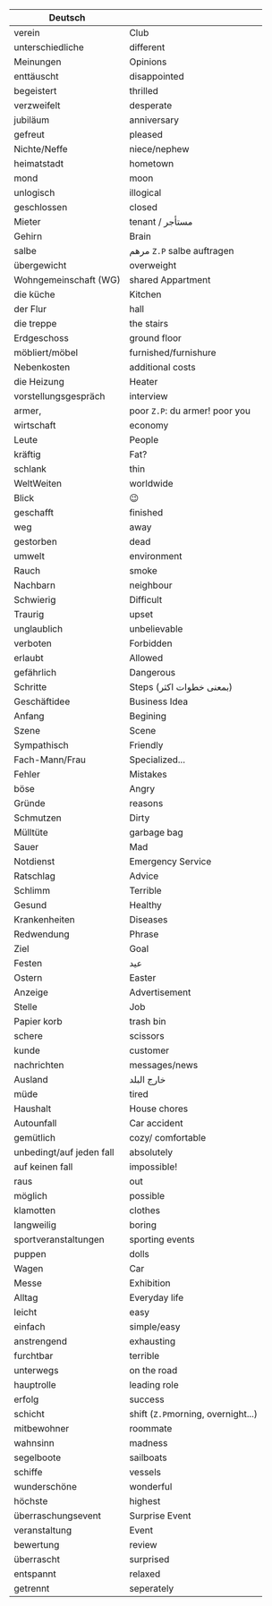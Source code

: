 
| **Deutsch** |  |
| ---- | ---- |
| verein | Club |
| unterschiedliche | different |
| Meinungen | Opinions |
| enttäuscht | disappointed |
| begeistert | thrilled |
| verzweifelt | desperate |
| jubiläum | anniversary |
| gefreut | pleased |
| Nichte/Neffe | niece/nephew |
| heimatstadt | hometown |
| mond | moon |
| unlogisch | illogical |
| geschlossen | closed |
| Mieter | tenant / مستأجر |
| Gehirn | Brain |
| salbe | مرهم `Z.P` salbe auftragen |
| übergewicht | overweight |
| Wohngemeinschaft (WG) | shared Appartment |
| die küche | Kitchen |
| der Flur | hall |
| die treppe | the stairs |
| Erdgeschoss | ground floor |
| möbliert/möbel | furnished/furnishure |
| Nebenkosten | additional costs |
| die Heizung | Heater |
| vorstellungsgespräch | interview |
| armer, | poor `Z.P`: du armer! poor you |
| wirtschaft | economy |
| Leute | People |
| kräftig | Fat? |
| schlank | thin |
| WeltWeiten | worldwide |
| Blick | 😉 |
| geschafft | finished |
| weg | away |
| gestorben | dead |
| umwelt | environment |
| Rauch | smoke |
| Nachbarn | neighbour |
| Schwierig | Difficult |
| Traurig | upset |
| unglaublich | unbelievable |
| verboten | Forbidden |
| erlaubt | Allowed |
| gefährlich | Dangerous |
| Schritte | Steps (بمعنى خطوات اكثر) |
| Geschäftidee | Business Idea |
| Anfang | Begining |
| Szene | Scene |
| Sympathisch | Friendly |
| Fach-Mann/Frau | Specialized... |
| Fehler | Mistakes |
| böse | Angry |
| Gründe | reasons |
| Schmutzen | Dirty |
| Mülltüte | garbage bag |
| Sauer | Mad |
| Notdienst | Emergency Service |
| Ratschlag | Advice |
| Schlimm | Terrible |
| Gesund | Healthy |
| Krankenheiten | Diseases |
| Redwendung | Phrase |
| Ziel | Goal |
| Festen | عيد |
| Ostern | Easter |
| Anzeige | Advertisement |
| Stelle | Job |
| Papier korb | trash bin |
| schere | scissors |
| kunde | customer |
| nachrichten | messages/news |
| Ausland | خارج البلد |
| müde | tired |
| Haushalt | House chores |
| Autounfall | Car accident |
| gemütlich | cozy/ comfortable |
| unbedingt/auf jeden fall | absolutely |
| auf keinen fall | impossible! |
| raus | out |
| möglich | possible |
| klamotten | clothes |
| langweilig | boring |
| sportveranstaltungen | sporting events |
| puppen | dolls |
| Wagen | Car |
| Messe | Exhibition |
| Alltag | Everyday life |
| leicht | easy |
| einfach | simple/easy |
| anstrengend | exhausting |
| furchtbar | terrible |
| unterwegs | on the road |
| hauptrolle | leading role |
| erfolg | success |
| schicht | shift (`Z.P`morning, overnight...) |
| mitbewohner | roommate |
| wahnsinn | madness |
| segelboote | sailboats |
| schiffe | vessels |
| wunderschöne | wonderful |
| höchste | highest |
| überraschungsevent | Surprise Event |
| veranstaltung | Event |
| bewertung | review |
| überrascht | surprised |
| entspannt | relaxed |
| getrennt | seperately |
